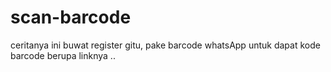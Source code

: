 # scan-barcode
ceritanya ini buwat register gitu, pake barcode whatsApp untuk dapat kode barcode berupa linknya ..
